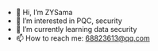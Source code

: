 - 👋 Hi, I’m ZYSama
- 👀 I’m interested in PQC, security
- 🌱 I’m currently learning data security
- 📫 How to reach me: 68823613@qq.com

<!---
68823613/68823613 is a ✨ special ✨ repository because its `README.md` (this file) appears on your GitHub profile.
You can click the Preview link to take a look at your changes.
--->
